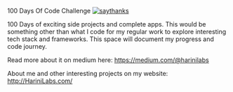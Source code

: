 100 Days Of Code Challenge [![saythanks](https://img.shields.io/badge/say-thanks-ff69b4.svg)](https://saythanks.io/to/harinij)

100 Days of exciting side projects and complete apps. This would be something other than what I code for my regular work to explore interesting tech stack and frameworks. This space will document my progress and code journey.

Read more about it on medium here: https://medium.com/@harinilabs

About me and other interesting projects on my website: http://HariniLabs.com/
